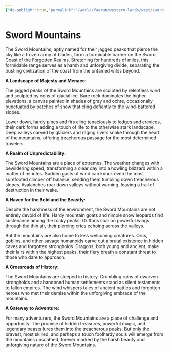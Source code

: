 ```yaml
---
{"dg-publish":true,"permalink":"/world/faerun/western-lands/west/sword-coast/the-sword-mountains/sword-mountains/"}
---
```



# Sword Mountains

The Sword Mountains, aptly named for their jagged peaks that pierce the sky like a frozen army of blades, form a formidable barrier on the Sword Coast of the Forgotten Realms. Stretching for hundreds of miles, this formidable range serves as a harsh and unforgiving divide, separating the bustling civilization of the coast from the untamed wilds beyond.

**A Landscape of Majesty and Menace:**

The jagged peaks of the Sword Mountains are sculpted by relentless wind and sculpted by eons of glacial ice. Bare rock dominates the higher elevations, a canvas painted in shades of gray and ochre, occasionally punctuated by patches of snow that cling defiantly to the wind-battered slopes.

Lower down, hardy pines and firs cling tenaciously to ledges and crevices, their dark forms adding a touch of life to the otherwise stark landscape. Deep valleys carved by glaciers and raging rivers snake through the heart of the mountains, offering treacherous passage for the most determined travelers.

**A Realm of Unpredictability:**

The Sword Mountains are a place of extremes. The weather changes with bewildering speed, transforming a clear day into a howling blizzard within a matter of minutes. Sudden gusts of wind can knock even the most surefooted climber off balance, sending them tumbling down treacherous slopes. Avalanches roar down valleys without warning, leaving a trail of destruction in their wake.

**A Haven for the Bold and the Beastly:**

Despite the harshness of the environment, the Sword Mountains are not entirely devoid of life. Hardy mountain goats and nimble snow leopards find sustenance among the rocky peaks. Griffons soar on powerful wings through the thin air, their piercing cries echoing across the valleys.

But the mountains are also home to less welcoming creatures. Orcs, goblins, and other savage humanoids carve out a brutal existence in hidden caves and forgotten strongholds. Dragons, both young and ancient, make their lairs within the highest peaks, their fiery breath a constant threat to those who dare to approach.

**A Crossroads of History:**

The Sword Mountains are steeped in history. Crumbling ruins of dwarven strongholds and abandoned human settlements stand as silent testaments to fallen empires. The wind whispers tales of ancient battles and forgotten heroes who met their demise within the unforgiving embrace of the mountains.

**A Gateway to Adventure:**

For many adventurers, the Sword Mountains are a place of challenge and opportunity. The promise of hidden treasures, powerful magic, and legendary beasts lures them into the treacherous peaks. But only the bravest, most skilled, and perhaps a touch foolhardy souls will emerge from the mountains unscathed, forever marked by the harsh beauty and unforgiving nature of the Sword Mountains.
